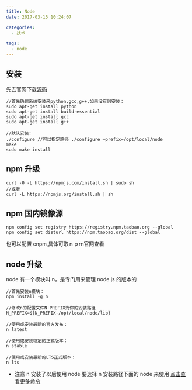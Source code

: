 ```yaml
---
title: Node
date: 2017-03-15 10:24:07

categories:
  - 技术

tags:
  - node
---
```


## 安装

先去官网下载[源码][1]

```
//首先确保系统安装来python,gcc,g++,如果没有则安装：
sudo apt-get install python
sudo apt-get install build-essential
sudo apt-get install gcc
sudo apt-get install g++

//默认安装:
./configure //可以指定路径 ./configure –prefix=/opt/local/node
make
sudo make install
```

## npm 升级

```
curl -0 -L https://npmjs.com/install.sh | sudo sh
//或者
curl -L https://npmjs.org/install.sh | sh
```

## npm 国内镜像源

```
npm config set registry https://registry.npm.taobao.org --global
npm config set disturl https://npm.taobao.org/dist --global
```

也可以配置 cnpm,具体可取ｎｐｍ官网查看

## node 升级

node 有一个模块叫 n，是专门用来管理 node.js 的版本的

```
//首先安装n模块：
npm install -g n

//修改n的配置文件N_PREFIX为你的安装路径
N_PREFIX=${N_PREFIX-/opt/local/node/lib}

//使用或安装最新的官方发布：
n latest

//使用或安装稳定的正式版本：
n stable

//使用或安装最新的LTS正式版本：
n lts
```

- 注意 n 安装了以后使用 node 要选择 n 安装路径下面的 node 来使用 [点击查看更多命令][2]

[1]: https://nodejs.org/en/download/
[2]: https://www.npmjs.com/package/n
